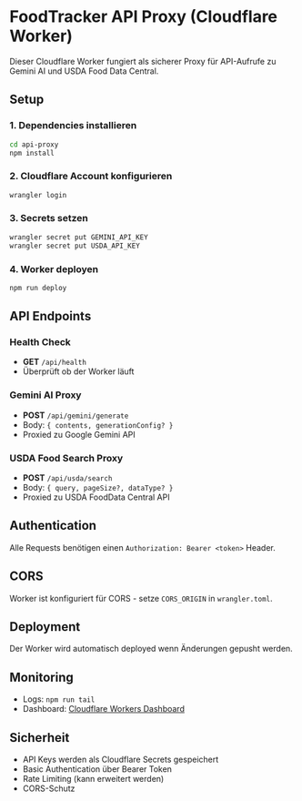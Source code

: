# FoodTracker API Proxy (Cloudflare Worker)

Dieser Cloudflare Worker fungiert als sicherer Proxy für API-Aufrufe zu Gemini AI und USDA Food Data Central.

## Setup

### 1. Dependencies installieren
```bash
cd api-proxy
npm install
```

### 2. Cloudflare Account konfigurieren
```bash
wrangler login
```

### 3. Secrets setzen
```bash
wrangler secret put GEMINI_API_KEY
wrangler secret put USDA_API_KEY
```

### 4. Worker deployen
```bash
npm run deploy
```

## API Endpoints

### Health Check
- **GET** `/api/health`
- Überprüft ob der Worker läuft

### Gemini AI Proxy
- **POST** `/api/gemini/generate`
- Body: `{ contents, generationConfig? }`
- Proxied zu Google Gemini API

### USDA Food Search Proxy  
- **POST** `/api/usda/search`
- Body: `{ query, pageSize?, dataType? }`
- Proxied zu USDA FoodData Central API

## Authentication

Alle Requests benötigen einen `Authorization: Bearer <token>` Header.

## CORS

Worker ist konfiguriert für CORS - setze `CORS_ORIGIN` in `wrangler.toml`.

## Deployment

Der Worker wird automatisch deployed wenn Änderungen gepusht werden.

## Monitoring

- Logs: `npm run tail`
- Dashboard: [Cloudflare Workers Dashboard](https://dash.cloudflare.com)

## Sicherheit

- API Keys werden als Cloudflare Secrets gespeichert
- Basic Authentication über Bearer Token
- Rate Limiting (kann erweitert werden)
- CORS-Schutz